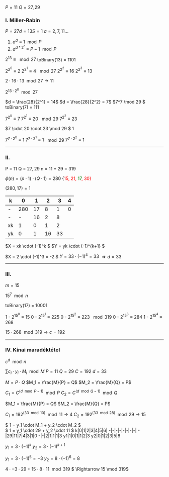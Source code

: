 $P = 11$
$Q = 27, 29$

### I. Miller-Rabin
$P = 27 d= 13 S =1$
$a = 2,7,11 ...$
1. $a^d \equiv  1 \mod P$
2. $a^{d*2^r} \equiv P-1 \mod P$

$2^{13} \equiv \mod 27$
toBinary(13) = 1101

$2^{2^0} \equiv 2$
$2^{2^1} \equiv 4$  $\mod 27$
$2^{2^2} \equiv 16$ 
$2^{2^3} \equiv 13$

$2 \cdot 16 \cdot 13 \mod 27 \rightarrow 11$  

$2^{13 \cdot 2^0} \mod 27$

$d = \frac{28}{2^1} = 14$
$d = \frac{28}{2^2} = 7$
$7^7 \mod 29 $
toBinary(7) = 111

$7^{2^0} \equiv 7$
$7^{2^1} \equiv 20$     $\mod 29$
$7^{2^2} \equiv 23$


$7 \cdot 20 \cdot 23 \mod 29 $
1


$7^{7 \cdot 2^0} \equiv 1$
$7^{7 \cdot 2^1} \equiv 1$  $\mod 29$
$7^{7 \cdot 2^2} \equiv 1$

---

### II.

P = 11 Q = 27, 29
n = 11 * 29 = 319

$\phi(n) = (p \cdot 1) \cdot (Q \cdot 1) = 280$
{<span style=color:red>15, 21, <span style=color:green>17</span>, 30}

$(280,17)= 1$

k|0|1|2|3|4|
-|-|-|-|-|-
-|280|17|8|1|0
-|-|16|2|8
xk|1|0|1|2
yk|0|1|16|33

$X = xk \cdot (-1)^k $
$Y = yk \cdot (-1)^{k+1} $

$X = 2 \cdot (-1)^3 = -2 $
$Y = 33 \cdot (-1)^{4} = 33$
$\Rightarrow d = 33$ 

---

### III.

$m = 15$

$15 ^7  \mod n$

toBinary(17) = 10001


1 -  $2^{15^0} \equiv 15$
0  - $2^{15^1} \equiv 225$
0  - $2^{15^2} \equiv  223$ $\mod 319$
0  - $2^{15^3} \equiv 284$
1  - $2^{15^4} \equiv 268$

$15 \cdot 268 \mod 319 \rightarrow c = 192$ 

---

### IV. Kínai maradéktétel

$c^d \mod n$

$\sum c_i \cdot y_i \cdot M_i \mod M$
$P=11$
$Q=29$
$C = 192$
$d = 33$

$M = P \cdot Q$
$M_1 = \frac{M}{P} = Q$
$M_2 = \frac{M}{Q} = P$

$C_1 = C^{(d \mod P-1)} \mod P$
$C_2 = C^{(d \mod Q-1)} \mod Q$

$M_1 = \frac{M}{P} = Q$
$M_2 = \frac{M}{Q} = P$

$C_1 = 192^{(33 \mod 10)} \mod 11 \rightarrow 4$
$C_2 = 192^{(33 \mod 28)} \mod 29  \rightarrow 15$

$ 1 = y_1 \cdot M_1 + y_2 \cdot M_2 $
<br>
$ 1 = y_1 \cdot 29 + y_2 \cdot 11 $
k|0|1|2|3|4|5|6|
-|-|-|-|-|-|-|-|
-|29|11|7|4|3|1|0
-|-|2|1|1|1|3
y1|1|0|1|1|2|3
y2|0|1|2|3|5|8

$y_1 = 3 \cdot (-1)^k$
$y_2 = 3 \cdot (-1)^{k+1}$

$y_1 = 3 \cdot (-1)^5 = -3$
$y_2 = 8 \cdot (-1)^6 = 8$

$4 \cdot -3 \cdot 29 + 15 \cdot 8 \cdot 11 \mod 319$
$ \Rightarrow 15 \mod 319$